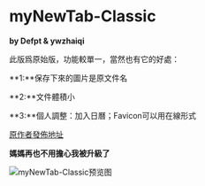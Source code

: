 myNewTab-Classic
=============
**by Defpt & ywzhaiqi**

此版爲原始版，功能較單一，當然也有它的好處：

**1:**保存下來的圖片是原文件名

**2:**文件體積小

**3:**個人調整：加入日曆；Favicon可以用在線形式

[原作者發佈地址][1]

**媽媽再也不用擔心我被升級了**

![myNewTab-Classic预览图][2]

  [1]: http://bbs.kafan.cn/thread-1759418-1-1.html
  [2]: https://github.com/dupontjoy/userChrome.js-Collections-/blob/master/myNewTab-Classic/myNewTab-Classic.jpg

